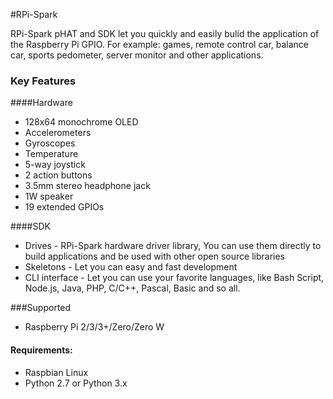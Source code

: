 <!--
---
name: RPi-Spark
class: board
type: other, display, audio, multi, sensor, IO
formfactor: pHAT
manufacturer: mobiNRG
description: RPi-Spark pHAT and SDK let you quickly and easily bulid the application of the Raspberry Pi GPIO.
url: https://www.mobinrg.com
github: https://github.com/mobinrg/rpi_spark_foundations
buy: https://www.mobinrg.com/pages/products/rpi_spark
image: 'rpi-spark.png'
pincount: 19
eeprom: no
power:
  '1':
  '2':
ground:
  '6':
  '9':
  '14':
  '20':
  '25':
  '30':
  '34':
  '39':
pin:
  '3':
    mode: i2c
  '5':
    mode: i2c
  '19':
    name: DSP_MOSI
    mode: spi
  '21':
    name: DSP_DC
    mode: spi
  '23':
    name: DSP_CLK
    mode: spi
  '24':
    name: DSP_CS
    mode: spi
  '22':
    name: MOTION_INT
    mode: input
  '13':
    name: JOY_R
    mode: input
    active: low
  '18':
    name: JOY_C
    mode: input
    active: low
  '29':
    name: JOY_U
    mode: input
    active: low
  '31':
    name: JOY_D
    mode: input
    active: low
  '37':
    name: JOY_L
    mode: input
    active: low
  '15':
    name: SW_A
    mode: input
    active: low
  '16':
    name: SW_B
    mode: input
    active: low
  '33':
    name: AUDIO_R/SPK
    mode: output
  '32':
    name: AUDIO_L
    mode: output
i2c:
  '0x68':
    name: accelerometers, gyroscopes
    device: RPISpark
-->
#RPi-Spark

RPi-Spark pHAT and SDK let you quickly and easily bulid the application of the Raspberry Pi GPIO.
For example: games, remote control car, balance car, sports pedometer, server monitor and other applications.

### Key Features

####Hardware
* 128x64 monochrome OLED
* Accelerometers
* Gyroscopes
* Temperature
* 5-way joystick
* 2 action buttons
* 3.5mm stereo headphone jack
* 1W speaker
* 19 extended GPIOs

####SDK
* Drives - RPi-Spark hardware driver library, You can use them directly to build applications and be used with other open source libraries
* Skeletons - Let you can easy and fast development
* CLI interface - Let you can use your favorite languages, like Bash Script, Node.js, Java, PHP, C/C++, Pascal, Basic and so all.



###Supported
* Raspberry Pi 2/3/3+/Zero/Zero W



#### Requirements:

* Raspbian Linux
* Python 2.7 or Python 3.x
